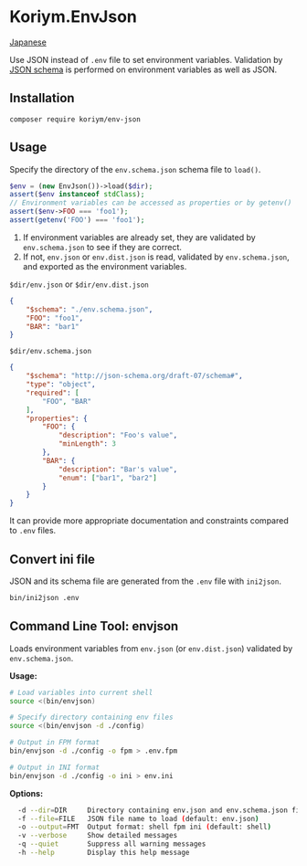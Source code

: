 # Koriym.EnvJson

[Japanese](./README.ja.md)

Use JSON instead of  `.env` file to set environment variables.
Validation by [JSON schema](https://json-schema.org/) is performed on environment variables as well as JSON.

## Installation

    composer require koriym/env-json

## Usage

Specify the directory of the `env.schema.json` schema file to `load()`.

```php
$env = (new EnvJson())->load($dir);
assert($env instanceof stdClass);
// Environment variables can be accessed as properties or by getenv()
assert($env->FOO === 'foo1');
assert(getenv('FOO') === 'foo1');
```

1) If environment variables are already set, they are validated by `env.schema.json` to see if they are correct.
2) If not, `env.json` or `env.dist.json` is read, validated by `env.schema.json`, and exported as the environment variables.

`$dir/env.json` or `$dir/env.dist.json`

```json
{
    "$schema": "./env.schema.json",
    "FOO": "foo1",
    "BAR": "bar1"
}
```

`$dir/env.schema.json`

```json
{
    "$schema": "http://json-schema.org/draft-07/schema#",
    "type": "object",
    "required": [
        "FOO", "BAR"
    ],
    "properties": {
        "FOO": {
            "description": "Foo's value",
            "minLength": 3
        },
        "BAR": {
            "description": "Bar's value",
            "enum": ["bar1", "bar2"]
        }
    }
}
```

It can provide more appropriate documentation and constraints compared to `.env` files.

## Convert ini file

JSON and its schema file are generated from the `.env` file with `ini2json`.

```bash
bin/ini2json .env
```

## Command Line Tool: envjson

Loads environment variables from `env.json` (or `env.dist.json`) validated by `env.schema.json`.

**Usage:**

```bash
# Load variables into current shell
source <(bin/envjson)

# Specify directory containing env files
source <(bin/envjson -d ./config)

# Output in FPM format
bin/envjson -d ./config -o fpm > .env.fpm

# Output in INI format
bin/envjson -d ./config -o ini > env.ini
```

**Options:**

```bash
  -d --dir=DIR     Directory containing env.json and env.schema.json files (default: current directory)
  -f --file=FILE   JSON file name to load (default: env.json)
  -o --output=FMT  Output format: shell fpm ini (default: shell)
  -v --verbose     Show detailed messages
  -q --quiet       Suppress all warning messages
  -h --help        Display this help message
```
